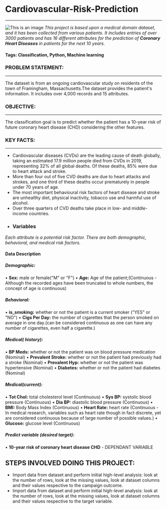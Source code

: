 # Cardiovascular-Risk-Prediction
------
![This is an image](https://cpb-eu-w2.wpmucdn.com/blogs.brighton.ac.uk/dist/f/6375/files/2019/12/website-pic-2.gif)
*This project is based upon a medical domain dataset, and it has been collected from various patients. It includes entries of over 3000 patients and has 16 different attributes for the prediction of **Coronary Heart Diseases** in patients for the next 10 years.*
#### Tags: Classification, Python, Machine learning
### PROBLEM STATEMENT:
-----
The dataset is from an ongoing cardiovascular study on residents of the town of Framingham, Massachusetts.The dataset provides the patient's information. It includes over 4,000 records and 15 attributes.
### OBJECTIVE:
-----
The classification goal is to predict whether the patient has a 10-year risk of future coronary heart disease (CHD) considering the other features.
### KEY FACTS:
-----
- Cardiovascular diseases (CVDs) are the leading cause of death globally, taking an estimated 17.9 million people died from CVDs in 2019, representing 32% of all global deaths. Of these deaths, 85% were due to heart attack and stroke.
- More than four out of five CVD deaths are due to heart attacks and strokes, and one third of these deaths occur prematurely in people under 70 years of age.
- The most important behavioural risk factors of heart disease and stroke are unhealthy diet, physical inactivity, tobacco use and harmful use of alcohol.
- Over three quarters of CVD deaths take place in low- and middle-income countries.
- ### Variables
*Each attribute is a potential risk factor. There are both demographic, behavioral, and medical risk factors.*
#### Data Description
##### Demographic:
• **Sex:** male or female("M" or "F")
• **Age:** Age of the patient;(Continuous - Although the recorded ages have been truncated to whole numbers, the concept of age is continuous)
##### Behavioral:
• **is_smoking:** whether or not the patient is a current smoker ("YES" or "NO")
• **Cigs Per Day:** the number of cigarettes that the person smoked on average in one day.(can be considered continuous as one can have any number of cigarettes, even half a cigarette.)
##### Medical( history):
• **BP Meds:** whether or not the patient was on blood pressure medication (Nominal)
• **Prevalent Stroke:** whether or not the patient had previously had a stroke (Nominal)
• **Prevalent Hyp:** whether or not the patient was hypertensive (Nominal)
• **Diabetes:** whether or not the patient had diabetes (Nominal)
##### Medical(current):
• **Tot Chol:** total cholesterol level (Continuous)
• **Sys BP:** systolic blood pressure (Continuous)
• **Dia BP:** diastolic blood pressure (Continuous)
• **BMI:** Body Mass Index (Continuous)
• **Heart Rate:** heart rate (Continuous - In medical research, variables such as heart rate though in fact discrete, yet are considered continuous because of large number of possible values.)
• **Glucose:** glucose level (Continuous)
##### Predict variable (desired target):
• **10-year risk of coronary heart disease CHD** - DEPENDANT VARIABLE
## STEPS INVOLVED DOING THIS PROJECT:
- Import data from dataset and perform initial high-level analysis: look at the number of rows, look at the missing values, look at dataset columns and their values respective to the campaign outcome.
- Import data from dataset and perform initial high-level analysis: look at the number of rows, look at the missing values, look at dataset columns and their values respective to the target variable.
